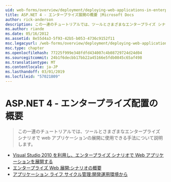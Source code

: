 ```yaml
---
uid: web-forms/overview/deployment/deploying-web-applications-in-enterprise-scenarios/index
title: ASP.NET 4 - エンタープライズ展開の概要 |Microsoft Docs
author: rick-anderson
description: この一連のチュートリアルでは、ツールとさまざまなエンタープライズ シナリオで web アプリケーションの展開に使用できる手法について説明します。
ms.author: riande
ms.date: 05/16/2012
ms.assetid: 8e55d4a3-5f93-42b5-b053-4736c9152f11
msc.legacyurl: /web-forms/overview/deployment/deploying-web-applications-in-enterprise-scenarios
msc.type: chapter
ms.openlocfilehash: 77225f999e348fdfd434007c4b08729724d24d04
ms.sourcegitcommit: 24b1f6decbb17bb22a45166e5fdb0845c65af498
ms.translationtype: MT
ms.contentlocale: ja-JP
ms.lasthandoff: 03/01/2019
ms.locfileid: "57021809"
---
```

<a name="aspnet-4---enterprise-deployment-introduction"></a>ASP.NET 4 - エンタープライズ配置の概要
====================
> この一連のチュートリアルでは、ツールとさまざまなエンタープライズ シナリオで web アプリケーションの展開に使用できる手法について説明します。


- [Visual Studio 2010 を利用し、エンタープライズ シナリオで Web アプリケーションを展開する](deploying-web-applications-in-enterprise-scenarios.md)
- [エンタープライズ Web 展開:シナリオの概要](enterprise-web-deployment-scenario-overview.md)
- [アプリケーション ライフ サイクル管理:開発運用環境から](application-lifecycle-management-from-development-to-production.md)
